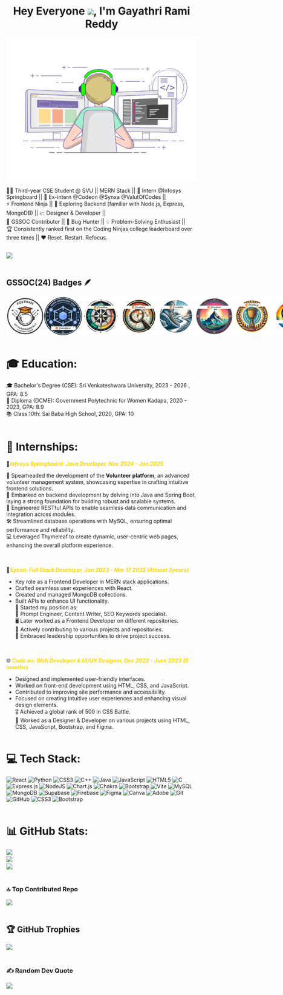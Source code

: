 <h1 align="center">Hey Everyone <img src="https://raw.githubusercontent.com/aemmadi/aemmadi/master/wave.gif" width="35px">, I'm Gayathri Rami Reddy</h1>

<p align="right"><img src="https://raw.githubusercontent.com/devSouvik/devSouvik/master/gif3.gif" alt="gayathri"></p>

👨‍💻  Third-year CSE Student @ SVU || MERN Stack  ||  🌟  Intern @Infosys Springboard  ||  🔧  Ex-intern @Codeon @Synxa @ValutOfCodes  ||  
⚡  Frontend Ninja  ||  🌱  Exploring Backend (familiar with Node.js, Express, MongoDB)  ||  📈  Designer & Developer  ||  
🚀  GSSOC Contributor  ||  🐞  Bug Hunter  ||  💡  Problem-Solving Enthusiast  ||  
🏆  Consistently ranked first on the Coding Ninjas college leaderboard over three times  ||  ❤️  Reset. Restart. Refocus.

<br>[![](https://visitcount.itsvg.in/api?id=RAMIREDDYGAYATHRI02&icon=1&color=0)](https://visitcount.itsvg.in)<br><br>

## GSSOC(24) Badges 🪶
<div style='display:flex; align-items:center; gap: 10; align='center'>
  <img src="https://github.com/RAMIREDDYGAYATHRI02/RAMIREDDYGAYATHRI02/blob/main/Documents/Postman%20White.png" width="100px" height="100px" />
  <img src="https://github.com/RAMIREDDYGAYATHRI02/RAMIREDDYGAYATHRI02/blob/main/Documents/Hack-Web3Conf 2024 Badge (2).png" width="100px" height="100px" />
  <img src="https://github.com/RAMIREDDYGAYATHRI02/RAMIREDDYGAYATHRI02/blob/main/Documents/1.png" width="100px" height="100px" />
  <img src="https://github.com/RAMIREDDYGAYATHRI02/RAMIREDDYGAYATHRI02/blob/main/Documents/2.png" width="100px" height="100px" />
  <img src="https://github.com/RAMIREDDYGAYATHRI02/RAMIREDDYGAYATHRI02/blob/main/Documents/3.png" width="100px" height="100px" />
  <img src="https://github.com/RAMIREDDYGAYATHRI02/RAMIREDDYGAYATHRI02/blob/main/Documents/4.png" width="100px" height="100px" />
  <img src="https://github.com/RAMIREDDYGAYATHRI02/RAMIREDDYGAYATHRI02/blob/main/Documents/5.png" width="100px" height="100px" />
  <img src="https://github.com/RAMIREDDYGAYATHRI02/RAMIREDDYGAYATHRI02/blob/main/Documents/6.png" width="100px" height="100px" />
</div><br>


# 🎓 Education:     
🎓 Bachelor's Degree (CSE): Sri Venkateshwara University, 2023 - 2026 , GPA: 8.5<br>       🎒 Diploma (DCME): Government Polytechnic for Women Kadapa, 2020 - 2023, GPA: 8.9<br>       📚 Class 10th: Sai Baba High School, 2020, GPA: 10<br><br>

# 🌟 Internships:

   🏢<b><i style="color: gold;">Infosys Springboard: Java Developer, Nov 2024 - Jan 2025</i></b><br>

   🚀 Spearheaded the development of the <b>Volunteer platform</b>, an advanced volunteer management system, showcasing expertise in crafting intuitive frontend solutions.<br>
    🌱 Embarked on backend development by delving into Java and Spring Boot, laying a strong foundation for building robust and scalable systems.<br>
    🔗 Engineered RESTful APIs to enable seamless data communication and integration across modules.<br>
    🛠️ Streamlined database operations with MySQL, ensuring optimal performance and reliability.<br>
    💻 Leveraged Thymeleaf to create dynamic, user-centric web pages, enhancing the overall platform experience.<br><br><br>


   🏢<b><i style="color:gold;">Synxa: Full Stack Developer, Jan 2023 - Mar 17 2025 (Almost 3years)</i></b><br>         
  - Key role as a Frontend Developer in MERN stack applications.<br>
  - Crafted seamless user experiences with React.<br>
  - Created and managed MongoDB collections.<br>
  - Built APIs to enhance UI functionality.<br>
  🌟 Started my position as:<br>
         📑 Prompt Engineer, Content Writer, SEO Keywords specialist.<br>
         🖥️ Later worked as a Frontend Developer on different repositories.<br>
         💼 Actively contributing to various projects and repositories.<br>
         🎯 Embraced leadership opportunities to drive project success.<br><br><br>
  
  🌐 <b><i style="color:gold;">Code on: Web Developer & UI/UX Designer, Dec 2022 - June 2023 (6 months)</i></b><br>           
  - Designed and implemented user-friendly interfaces.<br> 
  - Worked on front-end development using HTML, CSS, and JavaScript.<br>  
  - Contributed to improving site performance and accessibility.<br> 
  - Focused on creating intuitive user experiences and enhancing visual design elements.<br>
         🎖 Achieved a global rank of 500 in CSS Battle.<br>
         🎨 Worked as a Designer & Developer on various projects using HTML, CSS, JavaScript, Bootstrap, and Figma.<br><br>




# 💻 Tech Stack:
![React](https://img.shields.io/badge/react-%2320232a.svg?style=for-the-badge&logo=react&logoColor=%2361DAFB) ![Python](https://img.shields.io/badge/python-3670A0?style=for-the-badge&logo=python&logoColor=ffdd54) ![CSS3](https://img.shields.io/badge/css3-%231572B6.svg?style=for-the-badge&logo=css3&logoColor=white) ![C++](https://img.shields.io/badge/c++-%2300599C.svg?style=for-the-badge&logo=c%2B%2B&logoColor=white) ![Java](https://img.shields.io/badge/java-%23ED8B00.svg?style=for-the-badge&logo=openjdk&logoColor=white) ![JavaScript](https://img.shields.io/badge/javascript-%23323330.svg?style=for-the-badge&logo=javascript&logoColor=%23F7DF1E) ![HTML5](https://img.shields.io/badge/html5-%23E34F26.svg?style=for-the-badge&logo=html5&logoColor=white)  ![C](https://img.shields.io/badge/c-%2300599C.svg?style=for-the-badge&logo=c&logoColor=white) ![Express.js](https://img.shields.io/badge/express.js-%23404d59.svg?style=for-the-badge&logo=express&logoColor=%2361DAFB) ![NodeJS](https://img.shields.io/badge/node.js-6DA55F?style=for-the-badge&logo=node.js&logoColor=white) ![Chart.js](https://img.shields.io/badge/chart.js-F5788D.svg?style=for-the-badge&logo=chart.js&logoColor=white) ![Chakra](https://img.shields.io/badge/chakra-%234ED1C5.svg?style=for-the-badge&logo=chakraui&logoColor=white) ![Bootstrap](https://img.shields.io/badge/bootstrap-%238511FA.svg?style=for-the-badge&logo=bootstrap&logoColor=white) ![Vite](https://img.shields.io/badge/vite-%23646CFF.svg?style=for-the-badge&logo=vite&logoColor=white) ![MySQL](https://img.shields.io/badge/mysql-4479A1.svg?style=for-the-badge&logo=mysql&logoColor=white) ![MongoDB](https://img.shields.io/badge/MongoDB-%234ea94b.svg?style=for-the-badge&logo=mongodb&logoColor=white) ![Supabase](https://img.shields.io/badge/Supabase-3ECF8E?style=for-the-badge&logo=supabase&logoColor=white) ![Firebase](https://img.shields.io/badge/firebase-a08021?style=for-the-badge&logo=firebase&logoColor=ffcd34) ![Figma](https://img.shields.io/badge/figma-%23F24E1E.svg?style=for-the-badge&logo=figma&logoColor=white) ![Canva](https://img.shields.io/badge/Canva-%2300C4CC.svg?style=for-the-badge&logo=Canva&logoColor=white) ![Adobe](https://img.shields.io/badge/adobe-%23FF0000.svg?style=for-the-badge&logo=adobe&logoColor=white) ![Git](https://img.shields.io/badge/git-%23F05033.svg?style=for-the-badge&logo=git&logoColor=white) ![GitHub](https://img.shields.io/badge/github-%23121011.svg?style=for-the-badge&logo=github&logoColor=white) ![CSS3](https://img.shields.io/badge/css3-%231572B6.svg?style=for-the-badge&logo=css3&logoColor=white) ![Bootstrap](https://img.shields.io/badge/bootstrap-%238511FA.svg?style=for-the-badge&logo=bootstrap&logoColor=white) 
<br><br>
# 📊 GitHub Stats:
  <img src="https://github-readme-stats.vercel.app/api?username=RAMIREDDYGAYATHRI02&theme=radical&hide_border=false&include_all_commits=true&count_private=true" /><br/>
  <img src="https://github-readme-streak-stats.herokuapp.com/?user=RAMIREDDYGAYATHRI02&theme=radical&hide_border=false" /><br/>
  <img src="https://github-readme-stats.vercel.app/api/top-langs/?username=RAMIREDDYGAYATHRI02&theme=radical&hide_border=false&include_all_commits=true&count_private=true&layout=compact" />
<br><br>
### 🔝 Top Contributed Repo
![](https://github-contributor-stats.vercel.app/api?username=RAMIREDDYGAYATHRI02&limit=5&theme=radical&combine_all_yearly_contributions=true)
<br><br>
## 🏆 GitHub Trophies
![](https://github-profile-trophy.vercel.app/?username=RAMIREDDYGAYATHRI02&theme=radical&no-frame=true&no-bg=false&margin-w=4)
<br><br>
### ✍️ Random Dev Quote
![](https://quotes-github-readme.vercel.app/api?type=vetical&theme=radical)
<!-- Proudly created with GPRM ( https://gprm.itsvg.in ) -->
